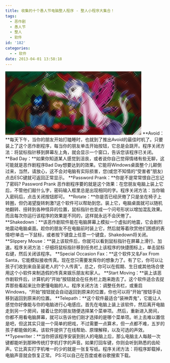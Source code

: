 ```yaml
---
title: 收集的十个愚人节电脑整人程序 - 整人小程序大集合！
tags:
  - 恶作剧
  - 愚人节
  - 整人
  - 软件
id: '182'
categories:
  - - 软件
date: 2013-04-01 13:58:18
---
```


**[![fun](../images/uploads/2013/04/fun.jpg)](../images/uploads/2013/04/fun.jpg)** **Avoid：**每天下午，当你的朋友开始打瞌睡时，也就到了推出Avoid的最佳时机了。只要装上了这个恶作剧程序，每当你的朋友单击开始按钮，它总是会跳开。程序关闭方法：将鼠标指针移到屏幕左上角，就会显示一个窗口，告诉您该程序已关闭。 **Bad Day：**如果你知道某人感觉到沮丧，或者说你自己觉得情绪有些无聊，这可能就是恶作剧程序Bad Day想要达到的效果。它能将Windows桌面整个儿颠倒过来，当然，请放心，这不会对电脑有实际损害，您(或您不知情的“受害者”朋友)点击ESC键就可返回正常显示。 **Password Prank：**你是不是常常恨自己忘记了密码? Password Prank 恶作剧程序要的就是这个效果：在您朋友电脑上装上它后，不管他们敲什么字，密码输入框里总是出现相同的字。程序关闭方法：当你输入密码后，点击关闭按钮即可。 **Rotate：**你是否已经厌倦了只是坐在椅子上转圈，但仍渴望旋转刺激?这个软件可以帮助到您。装上它，电脑桌面就可以随机地翻转、扭转到各种怪异的位置，鼠标指针也变成一个问号形状以增加混乱效果。而且每次你运行该程序的效果是不同的，这样就永远不会厌倦了。 **Shakedown：**该恶作剧软件能在电脑屏幕上模拟一个虚拟的地震，它会剧烈地震动电脑桌面。趁你的朋友不在电脑前时装上它，然后就等着欣赏他们困惑的表情吧!单击一下鼠标，或者按下键盘上任意一个键盘，Shakedown将关闭。 **Slippery Mouse：**装上该软件后，你就可以看到鼠标指针在屏幕上滑行、加速。程序关闭方法：仔细将鼠标指针移到任务栏上该程序的快捷图标上，单击鼠标右键，然后关闭该程序。 **Special Occasion Fax：**这个软件又名Fax From Santa，它能模拟接收传真。现在您只需要发挥你的想象力了。有了它，你可以让孩子们收到来自圣诞老人的“个人传真”。总之，你可以在假期、生日或其他场合使用这个小软件来制造假的传真来娱乐朋友和家人。 **Start Moving：**装上该恶作剧软件后，计算机的“开始”按钮就会在任务栏上跑来跑去了。这个软件适合去捉弄那些看起来比你更懂电脑的人。程序关闭方法：调整任务栏，或重启Windows，“开始”按钮就会自动返回到原来的位置，你也可以将“开始”按钮手动移到返回到原来的位置。 **Telepath：**这个软件最适合“装神弄鬼”，它能让人感觉你好像能与你的电脑进行心电感应。首先在电脑上装上该软件，然后离开电脑走到另一个房间，接着让您的朋友随便选择某个菜单项。.然后，重新进入房间，你都不用看电脑屏幕，就可以告诉他们刚才选择的是哪个菜单项。听上去难以置信是吧，但这其实只是一个简单的把戏，不过需要一点算术，但一点都不难，五岁的孩子都能做的来。该软件提供了在线帮助、原理解释，以及可选的声效。 **Typewriter：**当你把该程序安装到别人的电脑上后，那么电脑主人每敲一次键都能听到那种传统打字机打字的声音。如果打回车键，你则会听到熟悉的齿轮声。它比真实打字机唯一的少的就是一张复写纸。程序关闭方法：将程序卸载掉，电脑声音就会恢复正常。 PS:可以自己在百度或者谷歌搜索下载。
